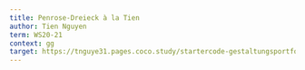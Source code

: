 ```yaml
---
title: Penrose-Dreieck à la Tien
author: Tien Nguyen
term: WS20-21
context: gg
target: https://tnguye31.pages.coco.study/startercode-gestaltungsportfolio-2020/result-punkt-linie-flaeche/index.html
---
```


